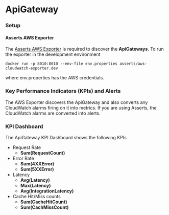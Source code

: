 # ApiGateway

### Setup

#### **Asserts AWS Exporter**

The [Asserts AWS Exporter](https://github.com/asserts/aws-cloudwatch-exporter) is required to discover the **ApiGateways**. To run the exporter in the development environment

```
docker run -p 8010:8010 --env-file env.properties asserts/aws-cloudwatch-exporter.dev 
```

where env.properties has the AWS credentials.

### Key Performance Indicators (KPIs) and Alerts

The AWS Exporter discovers the ApiGateway and also converts any CloudWatch alarms firing on it into metrics. If you are using Asserts, the CloudWatch alarms are converted into alerts.

### KPI Dashboard

The ApiGateway KPI Dashboard shows the following KPIs

* Request Rate
  * **Sum(RequestCount)**
* Error Rate
  * **Sum(4XXError)**
  * **Sum(5XXError)**
* Latency
  * **Avg(Latency)**
  * **Max(Latency)**
  * **Avg(IntegrationLatency)**
* Cache Hit/Miss counts
  * **Sum(CacheHitCount)**
  * **Sum(CachMissCount)**
